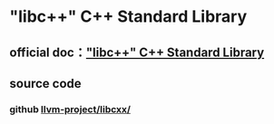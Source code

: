 # "libc++" C++ Standard Library



## official doc：["libc++" C++ Standard Library](https://libcxx.llvm.org/)



## source code



### github [llvm-project/libcxx/](https://github.com/llvm/llvm-project/tree/main/libcxx)